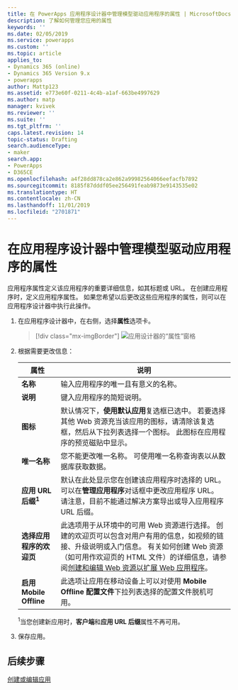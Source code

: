 ```yaml
---
title: 在 PowerApps 应用程序设计器中管理模型驱动应用程序的属性 | MicrosoftDocs
description: 了解如何管理您应用的属性
keywords: ''
ms.date: 02/05/2019
ms.service: powerapps
ms.custom: ''
ms.topic: article
applies_to:
- Dynamics 365 (online)
- Dynamics 365 Version 9.x
- powerapps
author: Mattp123
ms.assetid: e773e60f-0211-4c4b-a1af-663be4997629
ms.author: matp
manager: kvivek
ms.reviewer: ''
ms.suite: ''
ms.tgt_pltfrm: ''
caps.latest.revision: 14
topic-status: Drafting
search.audienceType:
- maker
search.app:
- PowerApps
- D365CE
ms.openlocfilehash: a4f28dd878ca2e862a99982564066eefacfb7892
ms.sourcegitcommit: 8185f87dddf05ee256491feab9873e9143535e02
ms.translationtype: HT
ms.contentlocale: zh-CN
ms.lasthandoff: 11/01/2019
ms.locfileid: "2701871"
---
```

# <a name="manage-model-driven-app-properties-in-the-app-designer"></a>在应用程序设计器中管理模型驱动应用程序的属性

应用程序属性定义该应用程序的重要详细信息，如其标题或 URL。 在创建应用程序时，定义应用程序属性。 如果您希望以后更改这些应用程序的属性，则可以在应用程序设计器中执行此操作。  
  
1.  在应用程序设计器中，在右侧，选择**属性**选项卡。  

    > [!div class="mx-imgBorder"] 
    > ![应用设计器的“属性”窗格](media/app-designer-properties-tab.png "应用设计器的“属性”窗格")  
  
2.  根据需要更改信息：  

    |属性|说明|  
    |--------------|-----------------|
    |**名称**|输入应用程序的唯一且有意义的名称。|  
    |**说明**|键入应用程序的简短说明。|  
    |**图标**|默认情况下，**使用默认应用**复选框已选中。 若要选择其他 Web 资源充当该应用的图标，请清除该复选框，然后从下拉列表选择一个图标。 此图标在应用程序的预览磁贴中显示。|
    |**唯一名称**| 您不能更改唯一名称。 可使用唯一名称查询表以从数据库获取数据。|
    |**应用 URL 后缀<sup>1</sup>**| 默认在此处显示您在创建该应用程序时选择的 URL。 可以在**管理应用程序**对话框中更改应用程序 URL。 请注意，目前不能通过解决方案导出或导入应用程序 URL 后缀。|
    |**选择应用程序的欢迎页**|此选项用于从环境中的可用 Web 资源进行选择。 创建的欢迎页可以包含对用户有用的信息，如视频的链接、升级说明或入门信息。 有关如何创建 Web 资源（如可用作欢迎页的 HTML 文件）的详细信息，请参阅[创建和编辑 Web 资源以扩展 Web 应用程序](create-edit-web-resources.md)。|
    |**启用 Mobile Offline**|此选项让应用在移动设备上可以对使用 **Mobile Offline 配置文件**下拉列表选择的配置文件脱机可用。|

    <sup>1</sup>当您创建新应用时，**客户端**和**应用 URL 后缀**属性不再可用。
3.  保存应用。  
  
## <a name="next-steps"></a>后续步骤  
 [创建或编辑应用](create-edit-app.md)

